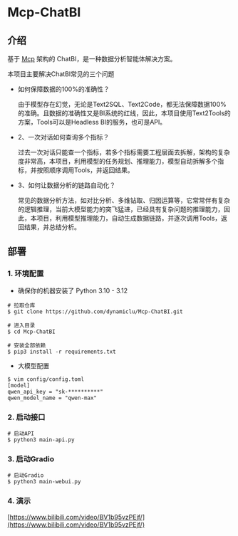 # Mcp-ChatBI 

## 介绍

 基于 [Mcp](https://mcp-docs.cn/) 架构的 ChatBI，是一种数据分析智能体解决方案。

本项目主要解决ChatBI常见的三个问题
 + 如何保障数据的100%的准确性？

    由于模型存在幻觉，无论是Text2SQL、Text2Code，都无法保障数据100%的准确。且数据的准确性又是BI系统的红线，因此，本项目使用Text2Tools的方案，Tools可以是Headless BI的服务，也可是API。

+  2、一次对话如何查询多个指标？

   过去一次对话只能查一个指标，若多个指标需要工程层面去拆解，架构的复杂度非常高，本项目，利用模型的任务规划、推理能力，模型自动拆解多个指标，并按照顺序调用Tools，并返回结果。

+ 3、如何让数据分析的链路自动化？

   常见的数据分析方法，如对比分析、多维钻取、归因运算等，它常常伴有复杂的逻辑推理，当前大模型能力的突飞猛进，已经具有复杂问题的推理能力，因此，本项目，利用模型推理能力，自动生成数据链路，并逐次调用Tools，返回结果，并总结分析。


## 部署

### 1. 环境配置

+ 确保你的机器安装了 Python 3.10 - 3.12
```shell
# 拉取仓库
$ git clone https://github.com/dynamiclu/Mcp-ChatBI.git

# 进入目录
$ cd Mcp-ChatBI

# 安装全部依赖
$ pip3 install -r requirements.txt 
```

+ 大模型配置
```shell
$ vim config/config.toml
[model]
qwen_api_key = "sk-**********"
qwen_model_name = "qwen-max"
```

### 2. 启动接口
```shell
# 启动API
$ python3 main-api.py
```

### 3. 启动Gradio
```shell
# 启动Gradio
$ python3 main-webui.py
```
### 4. 演示
[https://www.bilibili.com/video/BV1b95vzPEjf/](https://www.bilibili.com/video/BV1b95vzPEjf/)